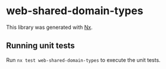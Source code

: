 # web-shared-domain-types

This library was generated with [Nx](https://nx.dev).

## Running unit tests

Run `nx test web-shared-domain-types` to execute the unit tests.
